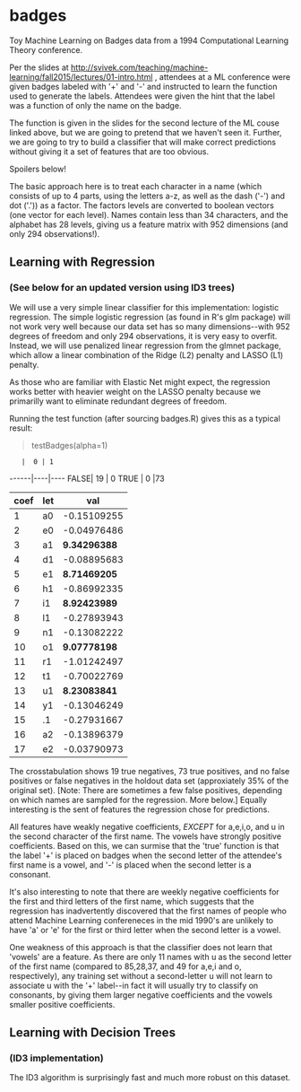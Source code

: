 # badges
Toy Machine Learning on Badges data from a 1994 Computational Learning Theory conference.

Per the slides at http://svivek.com/teaching/machine-learning/fall2015/lectures/01-intro.html , attendees at a ML conference were given badges labeled with '+' and '-' and instructed to learn the function used to generate the labels.  Attendees were given the hint that the label was a function of only the name on the badge.

The function is given in the slides for the second lecture of the ML couse linked above, but we are going to pretend that we haven't seen it.  Further, we are going to try to build a classifier that will make correct predictions without giving it a set of features that are too obvious.

Spoilers below!

The basic approach here is to treat each character in a name (which consists of up to 4 parts, using the letters a-z, as well as the dash ('-') and dot ('.')) as a factor.  The factors levels are converted to boolean vectors (one vector for each level).  Names contain less than 34 characters, and the alphabet has 28 levels, giving us a feature matrix with 952 dimensions (and only 294 observations!).  

## Learning with Regression
### (See below for an updated version using ID3 trees)

We will use a very simple linear classifier for this implementation: logistic regression.  The simple logistic regression (as found in R's glm package) will not work very well because our data set has so many dimensions--with 952 degrees of freedom and only 294 observations, it is very easy to overfit.  Instead, we will use penalized linear regression from the glmnet package, which allow a linear combination of the Ridge (L2) penalty and LASSO (L1) penalty.

As those who are familiar with Elastic Net might expect, the regression works better with heavier weight on the LASSO penalty because we primarilly want to eliminate redundant degrees of freedom.

Running the test function (after sourcing badges.R) gives this as a typical result:
> testBadges(alpha=1)
 
       |  0 | 1
 ------|----|----
  FALSE| 19 | 0
  TRUE |  0 |73
  
  
coef| let |        val
---|----|-------------
1 |  a0 | -0.15109255
2 |  e0 | -0.04976486
3 |  a1 |  **9.34296388**
4 |  d1 | -0.08895683
5 |  e1 |  **8.71469205**
6 |  h1 | -0.86992335
7 |  i1 |  **8.92423989**
8 |  l1 | -0.27893943
9 |  n1 | -0.13082222
10 |  o1 |  **9.07778198**
11 |  r1 | -1.01242497
12 |  t1 | -0.70022769
13 |  u1 |  **8.23083841**
14 |  y1 | -0.13046249
15 |  .1 | -0.27931667
16 |  a2 | -0.13896379
17 |  e2 | -0.03790973


The crosstabulation shows 19 true negatives, 73 true positives, and no false positives or false negatives in the holdout data set (approxiately 35% of the original set).  [Note: There are sometimes a few false positives, depending on which names are sampled for the regression.  More below.]  Equally interesting is the sent of features the regression chose for predictions.  

All features have weakly negative coefficients, *EXCEPT* for a,e,i,o, and u in the second character of the first name. The vowels have strongly positive coefficients.  Based on this, we can surmise that the 'true' function is that the label '+' is placed on badges when the second letter of the attendee's first name is a vowel, and '-' is placed when the second letter is a consonant.  

It's also interesting to note that there are weekly negative coefficients for the first and third letters of the first name, which suggests that the regression has inadvertently discovered that the first names of people who attend Machine Learning confereneces in the mid 1990's are unlikely to have 'a' or 'e' for the first or third letter when the second letter is a vowel.

One weakness of this approach is that the classifier does not learn that 'vowels' are a feature.  As there are only 11 names with u as the second letter of the first name (compared to 85,28,37, and 49 for a,e,i and o, respectively), any training set without a second-letter u will not learn to associate u with the '+' label--in fact it will usually try to classify on consonants, by giving them larger negative coefficients and the vowels smaller positive coefficients.

## Learning with Decision Trees
### (ID3 implementation)

The ID3 algorithm is surprisingly fast and much more robust on this dataset.
